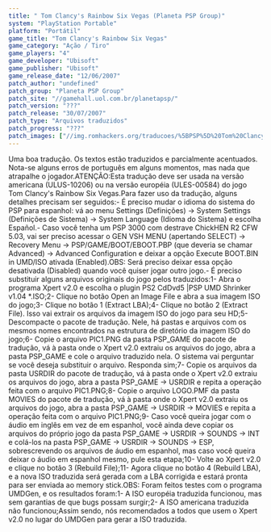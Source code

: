 ```yaml
---
title: " Tom Clancy's Rainbow Six Vegas (Planeta PSP Group)"
system: "PlayStation Portable"
platform: "Portátil"
game_title: "Tom Clancy's Rainbow Six Vegas"
game_category: "Ação / Tiro"
game_players: "4"
game_developer: "Ubisoft"
game_publisher: "Ubisoft"
game_release_date: "12/06/2007"
patch_author: "undefined"
patch_group: "Planeta PSP Group"
patch_site: "//gamehall.uol.com.br/planetapsp/"
patch_version: "???"
patch_release: "30/07/2007"
patch_type: "Arquivos traduzidos"
patch_progress: "???"
patch_images: ["//img.romhackers.org/traducoes/%5BPSP%5D%20Tom%20Clancy's%20Rainbow%20Six%20Vegas%20-%20Planeta%20PSP%20Group%20-%201.jpg","//img.romhackers.org/traducoes/%5BPSP%5D%20Tom%20Clancy's%20Rainbow%20Six%20Vegas%20-%20Planeta%20PSP%20Group%20-%202.jpg","//img.romhackers.org/traducoes/%5BPSP%5D%20Tom%20Clancy's%20Rainbow%20Six%20Vegas%20-%20Planeta%20PSP%20Group%20-%203.jpg"]
---
```

Uma boa tradução. Os textos estão traduzidos e parcialmente acentuados. Nota-se alguns erros de português em alguns momentos, mas nada que atrapalhe o jogador.ATENÇÃO:Esta tradução deve ser usada na versão americana (ULUS-10206) ou na versão européia (ULES-00584) do jogo Tom Clancy's Rainbow Six Vegas.Para fazer uso da tradução, alguns detalhes precisam ser seguidos:- É preciso mudar o idioma do sistema do PSP para espanhol: vá ao menu Settings (Definições) -> System Settings (Definições de Sistema) -> System Language (Idioma do Sistema) e escolha Español.- Caso você tenha um PSP 3000 com destrave ChickHEN R2 CFW 5.03, vai ser preciso acessar o GEN VSH MENU (apertando SELECT) -> Recovery Menu -> PSP/GAME/BOOT/EBOOT.PBP (que deveria se chamar Advanced) -> Advanced Configuration e deixar a opção Execute BOOT.BIN in UMD/ISO ativada (Enabled).OBS: Será preciso deixar essa opção desativada (Disabled) quando você quiser jogar outro jogo.- É preciso substituir alguns arquivos originais do jogo pelos traduzidos:1- Abra o programa Xpert v2.0 e escolha o plugin PS2 CdDvd5 |PSP UMD Shrinker v1.04 *.ISO;2- Clique no botão Open an Image File e abra a sua imagem ISO do jogo;3- Clique no botão 1 (Extract LBA);4- Clique no botão 2 (Extract File). Isso vai extrair os arquivos da imagem ISO do jogo para seu HD;5- Descompacte o pacote de tradução. Nele, há pastas e arquivos com os mesmos nomes encontrados na estrutura de diretório da imagem ISO do jogo;6- Copie o arquivo PIC1.PNG da pasta PSP_GAME do pacote de tradução, vá à pasta onde o Xpert v2.0 extraiu os arquivos do jogo, abra a pasta PSP_GAME e cole o arquivo traduzido nela. O sistema vai perguntar se você deseja substituir o arquivo. Responda sim;7- Copie os arquivos da pasta USRDIR do pacote de tradução, vá à pasta onde o Xpert v2.0 extraiu os arquivos do jogo, abra a pasta PSP_GAME -> USRDIR e repita a operação feita com o arquivo PIC1.PNG;8- Copie o arquivo LOGO.PMF da pasta MOVIES do pacote de tradução, vá à pasta onde o Xpert v2.0 extraiu os arquivos do jogo, abra a pasta PSP_GAME -> USRDIR -> MOVIES e repita a operação feita com o arquivo PIC1.PNG;9- Caso você queira jogar com o áudio em inglês em vez de em espanhol, você ainda deve copiar os arquivos do próprio jogo da pasta PSP_GAME -> USRDIR -> SOUNDS -> INT e colá-los na pasta PSP_GAME -> USRDIR -> SOUNDS -> ESP, sobrescrevendo os arquivos de áudio em espanhol, mas caso você queira deixar o áudio em espanhol mesmo, pule esta etapa;10- Volte ao Xpert v2.0 e clique no botão 3 (Rebuild File);11- Agora clique no botão 4 (Rebuild LBA), e a nova ISO traduzida será gerada com a LBA corrigida e estará pronta para ser enviada ao memory stick.OBS: Foram feitos testes com o programa UMDGen, e os resultados foram:1- A ISO européia traduzida funcionou, mas sem garantias de que bugs possam surgir;2- A ISO americana traduzida não funcionou;Assim sendo, nós recomendados a todos que usem o Xpert v2.0 no lugar do UMDGen para gerar a ISO traduzida.